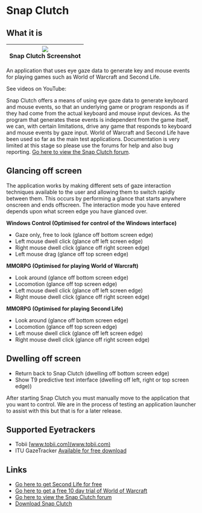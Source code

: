 
# Snap Clutch

##  What it is

|![][1]<br>Snap Clutch Screenshot<br>|
|---|


An application that uses eye gaze data to generate key and mouse events for playing games such as World of Warcraft and Second Life. 

See videos on YouTube: 

Snap Clutch offers a means of using eye gaze data to generate keyboard and mouse events, so that an underlying game or program responds as if they had come from the actual keyboard and mouse input devices. As the program that generates these events is independent from the game itself, we can, with certain limitations, drive any game that responds to keyboard and mouse events by gaze input. World of Warcraft and Second Life have been used so far as the main test applications. Documentation is very limited at this stage so please use the forums for help and also bug reporting. [Go here to view the Snap Clutch forum][3]. 

##  Glancing off screen

The application works by making different sets of gaze interaction techniques available to the user and allowing them to switch rapidly between them. This occurs by performing a glance that starts anywhere onscreen and ends offscreen. The interaction mode you have entered depends upon what screen edge you have glanced over. 

**Windows Control (Optimised for control of the Windows interface)**

* Gaze only, free to look (glance off bottom screen edge) 
* Left mouse dwell click (glance off left screen edge) 
* Right mouse dwell click (glance off right screen edge) 
* Left mouse drag (glance off top screen edge) 

**MMORPG (Optimised for playing World of Warcraft)**

* Look around (glance off bottom screen edge) 
* Locomotion (glance off top screen edge) 
* Left mouse dwell click (glance off left screen edge) 
* Right mouse dwell click (glance off right screen edge) 

**MMORPG (Optimised for playing Second Life)**

* Look around (glance off bottom screen edge) 
* Locomotion (glance off top screen edge) 
* Left mouse dwell click (glance off left screen edge) 
* Right mouse dwell click (glance off right screen edge) 

##  Dwelling off screen

* Return back to Snap Clutch (dwelling off bottom screen edge) 
* Show T9 predictive text interface (dwelling off left, right or top screen edge)) 

After starting Snap Clutch you must manually move to the application that you want to control. We are in the process of testing an application launcher to assist with this but that is for a later release. 

##  Supported Eyetrackers

* Tobii [www.tobii.com](www.tobii.com)
* ITU GazeTracker [Available for free download](http://www.gazegroup.org/downloads/23-gazetracker)

##  Links
* [Go here to get Second Life for free](https://join.secondlife.com/)
* [Go here to get a free 10 day trial of World of Warcraft](https://signup.worldofwarcraft.com/trial/freetrial.html)
* [Go here to view the Snap Clutch forum](http://www.cogain.org/forum/snapclutch)
* [Download Snap Clutch](http://php.cs.cse.dmu.ac.uk:6789/svickers/download.html)

[1]: http://wiki.cogain.org/images/thumb/d/d4/SCInterface.jpg/180px-SCInterface.jpg
[2]: http://wiki.cogain.org/skins/common/images/magnify-clip.png
[3]: http://www.cogain.org/forum/snapclutch

  
<!--stackedit_data:
eyJoaXN0b3J5IjpbMTM5NjIxNTgsLTEwNDU0NTIxMDldfQ==
-->